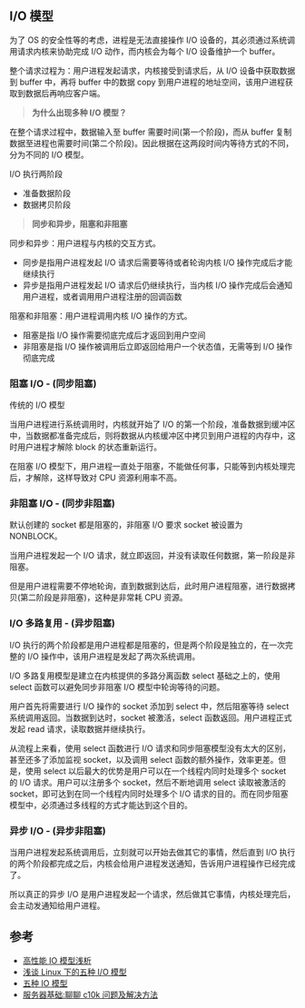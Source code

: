 ## I/O 模型

为了 OS 的安全性等的考虑，进程是无法直接操作 I/O 设备的，其必须通过系统调用请求内核来协助完成 I/O 动作，而内核会为每个 I/O 设备维护一个 buffer。

整个请求过程为：用户进程发起请求，内核接受到请求后，从 I/O 设备中获取数据到 buffer 中，再将 buffer 中的数据 copy 到用户进程的地址空间，该用户进程获取到数据后再响应客户端。

> **为什么出现多种 I/O 模型？**

在整个请求过程中，数据输入至 buffer 需要时间(第一个阶段)，而从 buffer 复制数据至进程也需要时间(第二个阶段)。因此根据在这两段时间内等待方式的不同，分为不同的 I/O 模型。

I/O 执行两阶段

* 准备数据阶段
* 数据拷贝阶段

> **同步和异步，阻塞和非阻塞**

同步和异步：用户进程与内核的交互方式。

* 同步是指用户进程发起 I/O 请求后需要等待或者轮询内核 I/O 操作完成后才能继续执行
* 异步是指用户进程发起 I/O 请求后仍继续执行，当内核 I/O 操作完成后会通知用户进程，或者调用用户进程注册的回调函数

阻塞和非阻塞：用户进程调用内核 I/O 操作的方式。

* 阻塞是指 I/O 操作需要彻底完成后才返回到用户空间
* 非阻塞是指 I/O 操作被调用后立即返回给用户一个状态值，无需等到 I/O 操作彻底完成

### 阻塞 I/O - (同步阻塞)

传统的 I/O 模型

当用户进程进行系统调用时，内核就开始了 I/O 的第一个阶段，准备数据到缓冲区中，当数据都准备完成后，则将数据从内核缓冲区中拷贝到用户进程的内存中，这时用户进程才解除 block 的状态重新运行。

在阻塞 I/O 模型下，用户进程一直处于阻塞，不能做任何事，只能等到内核处理完后，才解除，这样导致对 CPU 资源利用率不高。

### 非阻塞 I/O - (同步非阻塞)

默认创建的 socket 都是阻塞的，非阻塞 I/O 要求 socket 被设置为 NONBLOCK。

当用户进程发起一个 I/O 请求，就立即返回，并没有读取任何数据，第一阶段是非阻塞。

但是用户进程需要不停地轮询，直到数据到达后，此时用户进程阻塞，进行数据拷贝(第二阶段是非阻塞)，这种是非常耗 CPU 资源。

### I/O 多路复用 - (异步阻塞)

I/O 执行的两个阶段都是用户进程都是阻塞的，但是两个阶段是独立的，在一次完整的 I/O 操作中，该用户进程是发起了两次系统调用。

I/O 多路复用模型是建立在内核提供的多路分离函数 select 基础之上的，使用 select 函数可以避免同步非阻塞 I/O 模型中轮询等待的问题。

用户首先将需要进行 I/O 操作的 socket 添加到 select 中，然后阻塞等待 select 系统调用返回。当数据到达时，socket 被激活，select 函数返回。用户进程正式发起 read 请求，读取数据并继续执行。

从流程上来看，使用 select 函数进行 I/O 请求和同步阻塞模型没有太大的区别，甚至还多了添加监视 socket，以及调用 select 函数的额外操作，效率更差。但是，使用 select 以后最大的优势是用户可以在一个线程内同时处理多个 socket 的 I/O 请求。用户可以注册多个 socket，然后不断地调用 select 读取被激活的 socket，即可达到在同一个线程内同时处理多个 I/O 请求的目的。而在同步阻塞模型中，必须通过多线程的方式才能达到这个目的。

### 异步 I/O - (异步非阻塞)

当用户进程发起系统调用后，立刻就可以开始去做其它的事情，然后直到 I/O 执行的两个阶段都完成之后，内核会给用户进程发送通知，告诉用户进程操作已经完成了。

所以真正的异步 I/O 是用户进程发起一个请求，然后做其它事情，内核处理完后，会主动发通知给用户进程。

## 参考

* [高性能 IO 模型浅析](http://www.cnblogs.com/fanzhidongyzby/p/4098546.html)
* [浅谈 Linux 下的五种 I/O 模型](http://www.cnblogs.com/chy2055/p/5220793.html)
* [五种 IO 模型](http://www.cnblogs.com/5iedu/p/6341332.html)
* [服务器基础:聊聊 c10k 问题及解决方法](http://blog.csdn.net/sinat_34990639/article/details/52779154)
